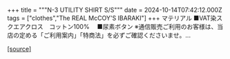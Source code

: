 +++
title = """N-3 UTILITY SHIRT S/S"""
date = 2024-10-14T07:42:12.000Z
tags = ["clothes","The REAL McCOY'S IBARAKI"]
+++
マテリアル ■VAT染スクエアクロス　コットン100%　 ■尿素ボタン ※通信販売ご利用のお客様は、当店の定める「ご利用案内」「特商法」を必ずご確認くださいませ。...

[[source]](https://the-realmccoys.ocnk.net/product/1141)
